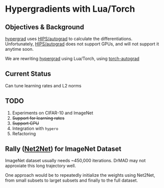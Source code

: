 # Hypergradients with Lua/Torch

## Objectives & Background

[hypergrad](https://github.com/HIPS/hypergrad) uses [HIPS/autograd](https://github.com/HIPS/autograd) to calculate the differentiations. Unfortunately, [HIPS/autograd](https://github.com/HIPS/autograd) does not support GPUs, and will not support it anytime soon. 

We are rewriting [hypergrad](https://github.com/HIPS/hypergrad) using Lua/Torch, using [torch-autograd](https://github.com/twitter/torch-autograd)

## Current Status
Can tune learning rates and L2 norms

## TODO
1. Experiments on CIFAR-10 and ImageNet
2. ~~Support for learning rates~~
3. ~~Support GPU~~
4. Integration with `hypero`
5. Refactoring

## Rally ([Net2Net](https://github.com/soumith/net2net.torch)) for ImageNet Dataset
ImageNet dataset usually needs ~450,000 iterations. DrMAD may not approxiate this long trajectory well. 

One approach would be to repeatedly initialize the weights using Net2Net, from small subsets to larget subsets and finally to the full dataset. 
